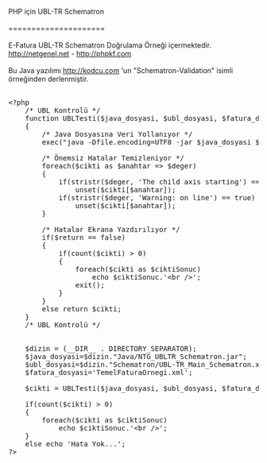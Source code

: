 PHP için UBL-TR Schematron<br /><br />
=====================<br /><br />
E-Fatura UBL-TR Schematron Doğrulama Örneği içermektedir. http://netgenel.net - http://phpkf.com<br /><br />
Bu Java yazılımı http://kodcu.com 'un "Schematron-Validation" isimli örneğinden derlenmiştir.<br /><br />

<pre>
&lt;?php 
	/* UBL Kontrolü */
	function UBLTesti($java_dosyasi, $ubl_dosyasi, $fatura_dosyasi, $return=false)
	{
		/* Java Dosyasına Veri Yollanıyor */
		exec("java -Dfile.encoding=UTF8 -jar $java_dosyasi $ubl_dosyasi $fatura_dosyasi 2>&1", $cikti);

		/* Önemsiz Hatalar Temizleniyor */
		foreach($cikti as $anahtar => $deger)
		{
			if(stristr($deger, 'The child axis starting') == true)
				unset($cikti[$anahtar]);
			if(stristr($deger, 'Warning: on line') == true)
				unset($cikti[$anahtar]);
		}

		/* Hatalar Ekrana Yazdırılıyor */			
		if($return == false)
		{
			if(count($cikti) > 0)
			{
				foreach($cikti as $ciktiSonuc)
					echo $ciktiSonuc.'&lt;br /&gt;';
				exit();
			}
		}
		else return $cikti;
	}
	/* UBL Kontrolü */


	$dizin = (__DIR__ . DIRECTORY_SEPARATOR);
	$java_dosyasi=$dizin."Java/NTG_UBLTR_Schematron.jar";
	$ubl_dosyasi=$dizin."Schematron/UBL-TR_Main_Schematron.xml";
	$fatura_dosyasi='TemelFaturaOrnegi.xml';

	$cikti = UBLTesti($java_dosyasi, $ubl_dosyasi, $fatura_dosyasi, true);

	if(count($cikti) > 0)
	{
		foreach($cikti as $ciktiSonuc)
			echo $ciktiSonuc.'&lt;br /&gt;';
	}
	else echo 'Hata Yok...';
?&gt;
</pre>
